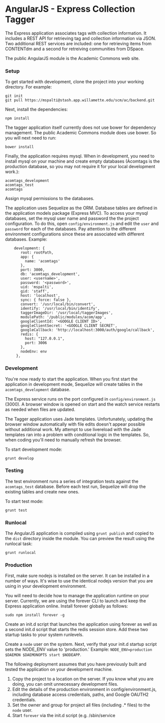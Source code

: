 # AngularJS - Express Collection Tagger

The Express application associates tags with collection information.  It includes a REST API for retrieving tag and collection information via JSON.
Two additional REST services are included: one for retrieving items from CONTENTdm and a second for retreiving communities from DSpace.

The public AngularJS module is the Academic Commons web site.


### Setup

To get started with development, clone the project into your working directory. For example:

    git init
    git pull https://mspalti@stash.app.willamette.edu/scm/ac/backend.git

Next, install the dependencies:

    npm install

The tagger application itself currently does not use bower for dependency management.  The public Academic Commons module does use bower.  So you will next need to run:

    bower install

Finally, the application requires mysql.  When in development, you need to install mysql on your machine and create empty databases (Acomtags is the production database, so you may not require it for your local development work.):

    acomtags_development
    acomtags_test
    acomtags

Assign mysql permissions to the databases. 

The application uses Sequelize as the ORM.  Database tables are defined in the application models package (Express MVC). To access your mysql databases, set the mysql user name and password the the project configuration.
 To do this, open `config/environment.js` and edit the `user` and `password` for each of the databases. Pay attention to the different environment configurations since these are associated with different databases.  Example:

        development: {
           root: rootPath,
           app: {
             name: 'acomtags'
           },
           port: 3000,
           db: 'acomtags_development',
           user: <username>',
           password: '<password>',
           uid: 'mspalti',
           gid: 'staff',
           host: 'localhost',
           sync: { force: false },
           convert: '/usr/local/bin/convert',
           identify: '/usr/local/bin/identify',
           taggerImageDir: '/usr/local/taggerImages',
           modulePath: '/public/modules/acom/app',
           googleClientId: '<GOOGLE CLIENT ID>',
           googleClientSecret: '<GOOGLE CLIENT SECRET',
           googleCallback: 'http://localhost:3000/auth/google/callback',
           redis: {
             host: "127.0.0.1",
             port: 3006
           },
           nodeEnv: env
         },


### Development
You're now ready to start the application. When you first start the application in development mode, Sequelize will create tables in the `acomtags_development` database.

The Express service runs on the port configured in `config/environment.js` (3000).  A browser window is opened on start and the watch service restarts as needed when files are updated.  

The Tagger application uses Jade templates. Unfortunately, updating the browser window automatically with file edits doesn't appear possible without additional work.
My attempt to use livereload with the Jade templates ran into a problem with conditional logic in the templates.  So, when coding you'll need to manually refresh the browser.

To start development mode:

    grunt develop


### Testing

The test environment runs a series of integration tests against the `acomtags_test` database. Before each test run, Sequelize will drop the existing tables and create new ones.

To start test mode:

    grunt test

### Runlocal

The AngularJS application is compiled using `grunt publish` and copied to the `dist` directory inside the module.  You can preview the result using the runlocal task:

    grunt runlocal

### Production

First, make sure nodejs is installed on the server.  It can be installed in a number of ways.  It's wise to use the identical nodejs version that you are using in your development environment.

You will need to decide how to manage the application runtime on your server. Currently, we are using the forever CLI to launch and keep the Express application online. Install forever globally as follows:

    sudo npm install forever -g
    
Create an init.d script that launches the application using forever as well as a second init.d script that starts the redis session store. Add these two startup tasks to your system runlevels. 

Create a `node` user on the system. Next, verify that your init.d startup script sets the NODE_ENV value to 'production.' Example: `NODE_ENV=production $DAEMON $DAEMONOPTS start $NODEAPP`. 

The following deployment assumes that you have previously built and tested the application on your development machine. 

1. Copy the project to a location on the server. If you know what you are doing, you can omit unnecessary development files.
2. Edit the details of the production environment in config/environment.js, including database access credentials, paths, and Google OAUTH2 credentials. 
3. Set the owner and group for project all files (including .* files) to the `node` user.  
4. Start `forever` via the init.d script (e.g. /sbin/service <script name> start). If you are updating an existing installation, you should stop `forever` before replacing code and start again after the changes are made.

## Configuration Params

Configuration file: config/environment.js

- root: path set by module
- port: Express port
- db: database name
- user: database user
- password: database password
- uid: Express system user
- gid: Express system group
- mysql host: host name (e.g. libdb.willamette.edu)
- sync: Sequelize database initialization setting
- convert: location of ImageMagick convert library
- identify: location of ImageMagick identify library
- taggerImageDir: path to tagger images
- modulePath: path to the AngularJS module directory (app or dist)
- googleClientId: the Google ID for this application (used by OAUTH2)
- googleClientSecrect: Google secret (used by OAUTH2)
- redis: sesion cache settings (experimental)
- nodeEnv: current node environment (startup setting or default)


